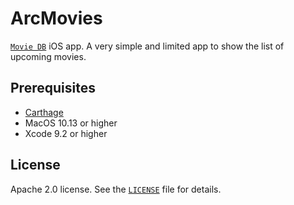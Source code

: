 # ArcMovies
[`Movie DB`](https://www.themoviedb.org/) iOS app.
A very simple and limited app to show the list of upcoming movies.

## Prerequisites

* [Carthage](https://github.com/Carthage/Carthage)
* MacOS 10.13 or higher
* Xcode 9.2 or higher

## License

Apache 2.0 license. See the [`LICENSE`](LICENSE) file for details.
